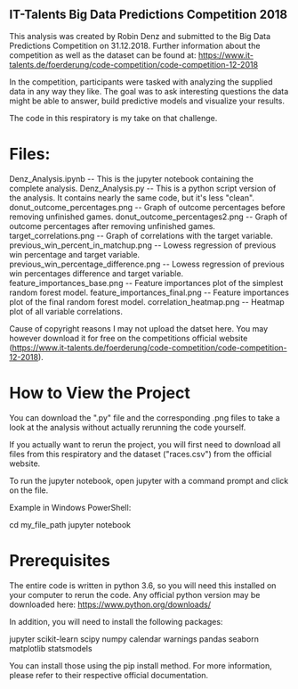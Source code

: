 ## IT-Talents Big Data Predictions Competition 2018

This analysis was created by Robin Denz and submitted to the Big Data Predictions Competition on 31.12.2018.
Further information about the competition as well as the dataset can be found at: https://www.it-talents.de/foerderung/code-competition/code-competition-12-2018

In the competition, participants were tasked with analyzing the supplied data in any way they like. The goal was to ask interesting questions the data might be able to answer, build predictive models and visualize your results.

The code in this respiratory is my take on that challenge.

# Files:

Denz_Analysis.ipynb -- This is the jupyter notebook containing the complete analysis.
Denz_Analysis.py    -- This is a python script version of the analysis. It contains nearly the same code, but it's less "clean".
donut_outcome_percentages.png -- Graph of outcome percentages before removing unfinished games.
donut_outcome_percentages2.png -- Graph of outcome percentages after removing unfinished games.
target_correlations.png -- Graph of correlations with the target variable.
previous_win_percent_in_matchup.png -- Lowess regression of previous win percentage and target variable.
previous_win_percentage_difference.png -- Lowess regression of previous win percentages difference and target variable.
feature_importances_base.png -- Feature importances plot of the simplest random forest model.
feature_importances_final.png -- Feature importances plot of the final random forest model.
correlation_heatmap.png -- Heatmap plot of all variable correlations.

Cause of copyright reasons I may not upload the datset here. You may however download it for free on the competitions official website (https://www.it-talents.de/foerderung/code-competition/code-competition-12-2018).

# How to View the Project

You can download the ".py" file and the corresponding .png files to take a look at the analysis without actually rerunning the code yourself.

If you actually want to rerun the project, you will first need to download all files from this respiratory and the dataset ("races.csv") from the official website.

To run the jupyter notebook, open jupyter with a command prompt and click on the file.

Example in Windows PowerShell:

cd my_file_path
jupyter notebook

# Prerequisites

The entire code is written in python 3.6, so you will need this installed on your computer to rerun the code.
Any official python version may be downloaded here: https://www.python.org/downloads/

In addition, you will need to install the following packages:

jupyter
scikit-learn
scipy
numpy
calendar
warnings
pandas
seaborn
matplotlib
statsmodels

You can install those using the pip install method. For more information, please refer to their respective official documentation.

